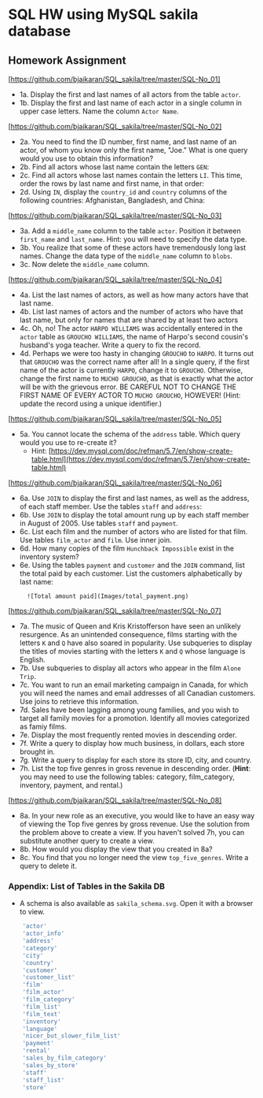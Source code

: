 # SQL HW using MySQL sakila database

## Homework Assignment
[https://github.com/bjaikaran/SQL_sakila/tree/master/SQL-No_01]
* 1a. Display the first and last names of all actors from the table `actor`. 
* 1b. Display the first and last name of each actor in a single column in upper case letters. Name the column `Actor Name`.

[https://github.com/bjaikaran/SQL_sakila/tree/master/SQL-No_02]
* 2a. You need to find the ID number, first name, and last name of an actor, of whom you know only the first name, "Joe." What is one query would you use to obtain this information?  	
* 2b. Find all actors whose last name contain the letters `GEN`:  	
* 2c. Find all actors whose last names contain the letters `LI`. This time, order the rows by last name and first name, in that order:
* 2d. Using `IN`, display the `country_id` and `country` columns of the following countries: Afghanistan, Bangladesh, and China:

[https://github.com/bjaikaran/SQL_sakila/tree/master/SQL-No_03]
* 3a. Add a `middle_name` column to the table `actor`. Position it between `first_name` and `last_name`. Hint: you will need to specify the data type.  	
* 3b. You realize that some of these actors have tremendously long last names. Change the data type of the `middle_name` column to `blobs`.
* 3c. Now delete the `middle_name` column.

[https://github.com/bjaikaran/SQL_sakila/tree/master/SQL-No_04]
* 4a. List the last names of actors, as well as how many actors have that last name.  	
* 4b. List last names of actors and the number of actors who have that last name, but only for names that are shared by at least two actors  	
* 4c. Oh, no! The actor `HARPO WILLIAMS` was accidentally entered in the `actor` table as `GROUCHO WILLIAMS`, the name of Harpo's second cousin's husband's yoga teacher. Write a query to fix the record.  	
* 4d. Perhaps we were too hasty in changing `GROUCHO` to `HARPO`. It turns out that `GROUCHO` was the correct name after all! In a single query, if the first name of the actor is currently `HARPO`, change it to `GROUCHO`. Otherwise, change the first name to `MUCHO GROUCHO`, as that is exactly what the actor will be with the grievous error. BE CAREFUL NOT TO CHANGE THE FIRST NAME OF EVERY ACTOR TO `MUCHO GROUCHO`, HOWEVER! (Hint: update the record using a unique identifier.)

[https://github.com/bjaikaran/SQL_sakila/tree/master/SQL-No_05]
* 5a. You cannot locate the schema of the `address` table. Which query would you use to re-create it? 
  * Hint: [https://dev.mysql.com/doc/refman/5.7/en/show-create-table.html](https://dev.mysql.com/doc/refman/5.7/en/show-create-table.html)
  
[https://github.com/bjaikaran/SQL_sakila/tree/master/SQL-No_06]
* 6a. Use `JOIN` to display the first and last names, as well as the address, of each staff member. Use the tables `staff` and `address`:
* 6b. Use `JOIN` to display the total amount rung up by each staff member in August of 2005. Use tables `staff` and `payment`.   	
* 6c. List each film and the number of actors who are listed for that film. Use tables `film_actor` and `film`. Use inner join.  	
* 6d. How many copies of the film `Hunchback Impossible` exist in the inventory system?
* 6e. Using the tables `payment` and `customer` and the `JOIN` command, list the total paid by each customer. List the customers alphabetically by last name:
  ```
  	![Total amount paid](Images/total_payment.png)
  ```
  
[https://github.com/bjaikaran/SQL_sakila/tree/master/SQL-No_07]
* 7a. The music of Queen and Kris Kristofferson have seen an unlikely resurgence. As an unintended consequence, films starting with the letters `K` and `Q` have also soared in popularity. Use subqueries to display the titles of movies starting with the letters `K` and `Q` whose language is English. 
* 7b. Use subqueries to display all actors who appear in the film `Alone Trip`.   
* 7c. You want to run an email marketing campaign in Canada, for which you will need the names and email addresses of all Canadian customers. Use joins to retrieve this information.
* 7d. Sales have been lagging among young families, and you wish to target all family movies for a promotion. Identify all movies categorized as famiy films.
* 7e. Display the most frequently rented movies in descending order.  	
* 7f. Write a query to display how much business, in dollars, each store brought in.
* 7g. Write a query to display for each store its store ID, city, and country.  	
* 7h. List the top five genres in gross revenue in descending order. (**Hint**: you may need to use the following tables: category, film_category, inventory, payment, and rental.)

[https://github.com/bjaikaran/SQL_sakila/tree/master/SQL-No_08]
* 8a. In your new role as an executive, you would like to have an easy way of viewing the Top five genres by gross revenue. Use the solution from the problem above to create a view. If you haven't solved 7h, you can substitute another query to create a view.  	
* 8b. How would you display the view that you created in 8a?
* 8c. You find that you no longer need the view `top_five_genres`. Write a query to delete it.



### Appendix: List of Tables in the Sakila DB
* A schema is also available as `sakila_schema.svg`. Open it with a browser to view.
```sql
	'actor'
	'actor_info'
	'address'
	'category'
	'city'
	'country'
	'customer'
	'customer_list'
	'film'
	'film_actor'
	'film_category'
	'film_list'
	'film_text'
	'inventory'
	'language'
	'nicer_but_slower_film_list'
	'payment'
	'rental'
	'sales_by_film_category'
	'sales_by_store'
	'staff'
	'staff_list'
	'store'
```
